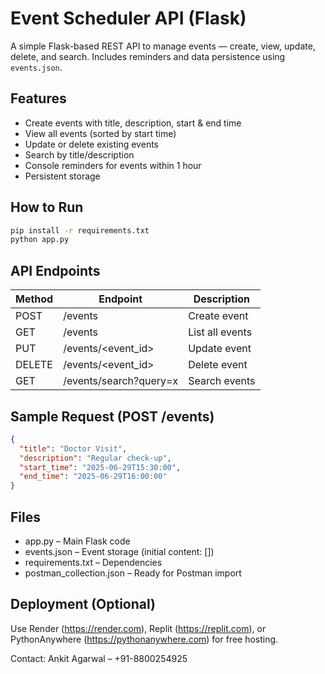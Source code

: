 # Event Scheduler API (Flask)

A simple Flask-based REST API to manage events — create, view, update, delete, and search. Includes reminders and data persistence using `events.json`.

## Features
- Create events with title, description, start & end time
- View all events (sorted by start time)
- Update or delete existing events
- Search by title/description
- Console reminders for events within 1 hour
- Persistent storage

## How to Run

```bash
pip install -r requirements.txt
python app.py
```

## API Endpoints

| Method | Endpoint               | Description         |
|--------|------------------------|---------------------|
| POST   | /events                | Create event        |
| GET    | /events                | List all events     |
| PUT    | /events/<event_id>     | Update event        |
| DELETE | /events/<event_id>     | Delete event        |
| GET    | /events/search?query=x | Search events       |

## Sample Request (POST /events)
```json
{
  "title": "Doctor Visit",
  "description": "Regular check-up",
  "start_time": "2025-06-29T15:30:00",
  "end_time": "2025-06-29T16:00:00"
}
```

## Files
- app.py – Main Flask code
- events.json – Event storage (initial content: [])
- requirements.txt – Dependencies
- postman_collection.json – Ready for Postman import

## Deployment (Optional)
Use Render (https://render.com), Replit (https://replit.com), or PythonAnywhere (https://pythonanywhere.com) for free hosting.

Contact: Ankit Agarwal – +91-8800254925

